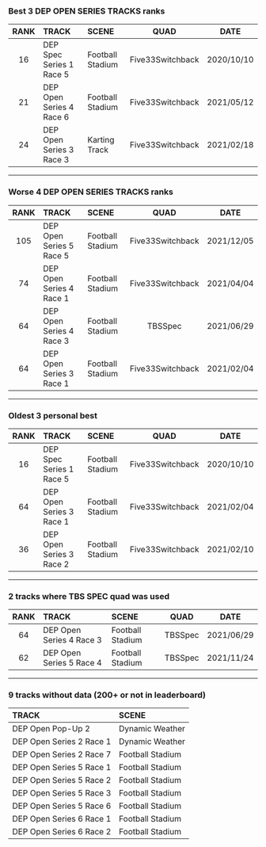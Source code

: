 ### Best 3 DEP OPEN SERIES TRACKS ranks
|RANK|TRACK|SCENE|QUAD|DATE|
|:---:|:---|:---|:---:|:---:|
|16|DEP Spec Series 1 Race 5|Football Stadium|Five33Switchback|2020/10/10|
|21|DEP Open Series 4 Race 6|Football Stadium|Five33Switchback|2021/05/12|
|24|DEP Open Series 3 Race 3|Karting Track|Five33Switchback|2021/02/18|
---
### Worse 4 DEP OPEN SERIES TRACKS ranks
|RANK|TRACK|SCENE|QUAD|DATE|
|:---:|:---|:---|:---:|:---:|
|105|DEP Open Series 5 Race 5|Football Stadium|Five33Switchback|2021/12/05|
|74|DEP Open Series 4 Race 1|Football Stadium|Five33Switchback|2021/04/04|
|64|DEP Open Series 4 Race 3|Football Stadium|TBSSpec|2021/06/29|
|64|DEP Open Series 3 Race 1|Football Stadium|Five33Switchback|2021/02/04|
---
### Oldest 3 personal best
|RANK|TRACK|SCENE|QUAD|DATE|
|:---:|:---|:---|:---:|:---:|
|16|DEP Spec Series 1 Race 5|Football Stadium|Five33Switchback|2020/10/10|
|64|DEP Open Series 3 Race 1|Football Stadium|Five33Switchback|2021/02/04|
|36|DEP Open Series 3 Race 2|Football Stadium|Five33Switchback|2021/02/10|
---
### 2 tracks where TBS SPEC quad was used
|RANK|TRACK|SCENE|QUAD|DATE|
|:---:|:---|:---|:---:|:---:|
|64|DEP Open Series 4 Race 3|Football Stadium|TBSSpec|2021/06/29|
|62|DEP Open Series 5 Race 4|Football Stadium|TBSSpec|2021/11/24|
---
### 9 tracks without data (200+ or not in leaderboard)
|TRACK|SCENE|
|:---|:---|
|DEP Open Pop-Up 2|Dynamic Weather|
|DEP Open Series 2 Race 1|Dynamic Weather|
|DEP Open Series 2 Race 7|Football Stadium|
|DEP Open Series 5 Race 1|Football Stadium|
|DEP Open Series 5 Race 2|Football Stadium|
|DEP Open Series 5 Race 3|Football Stadium|
|DEP Open Series 5 Race 6|Football Stadium|
|DEP Open Series 6 Race 1|Football Stadium|
|DEP Open Series 6 Race 2|Football Stadium|
